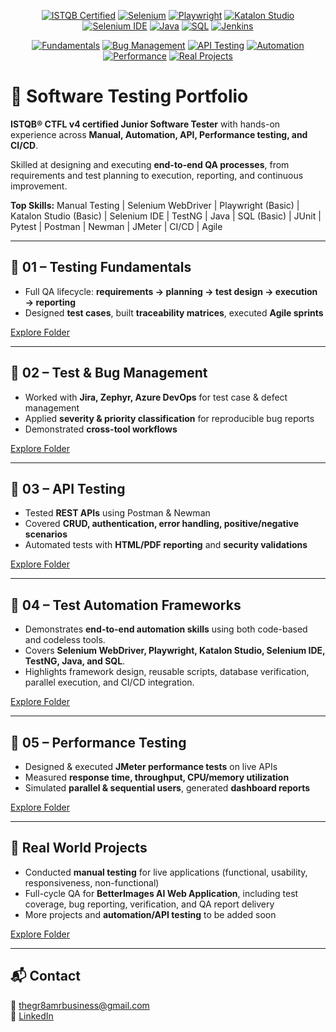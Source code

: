 <p align="center">
  <a href="https://www.istqb.org/"><img src="https://img.shields.io/badge/ISTQB-CTFL4-blue" alt="ISTQB Certified"></a>
  <a href="https://www.selenium.dev/"><img src="https://img.shields.io/badge/Selenium-WebDriver-green" alt="Selenium"></a>
  <a href="https://playwright.dev/"><img src="https://img.shields.io/badge/Playwright-Basic-purple" alt="Playwright"></a>
  <a href="https://www.katalon.com/"><img src="https://img.shields.io/badge/Katalon-Basic-orange" alt="Katalon Studio"></a>
  <a href="https://www.selenium.dev/selenium-ide/"><img src="https://img.shields.io/badge/Selenium_IDE-Codeless-red" alt="Selenium IDE"></a>
  <a href="https://www.java.com/"><img src="https://img.shields.io/badge/Java-Programming-lightblue" alt="Java"></a>
  <a href="https://www.w3schools.com/sql/"><img src="https://img.shields.io/badge/SQL-Basic-yellow" alt="SQL"></a>
  <a href="https://www.jenkins.io/"><img src="https://img.shields.io/badge/Jenkins-CI/CD-lightgrey" alt="Jenkins"></a>
</p>


<p align="center">
  <a href="#testing-fundamentals"><img src="https://img.shields.io/badge/01-Fundamentals-blue" alt="Fundamentals"></a>
  <a href="#test-bug-management"><img src="https://img.shields.io/badge/02-Bug_Management-yellow" alt="Bug Management"></a>
  <a href="#api-testing"><img src="https://img.shields.io/badge/03-API_Testing-green" alt="API Testing"></a>
  <a href="#test-automation-frameworks"><img src="https://img.shields.io/badge/04-Automation_Frameworks-red" alt="Automation"></a>
  <a href="#performance-testing"><img src="https://img.shields.io/badge/05-Performance_Testing-purple" alt="Performance"></a>
  <a href="#real-world-projects"><img src="https://img.shields.io/badge/Real_World_Projects-lightblue" alt="Real Projects"></a>
</p>

# 🧪 Software Testing Portfolio

**ISTQB® CTFL v4 certified Junior Software Tester** with hands-on experience across **Manual, Automation, API, Performance testing, and CI/CD**.  

Skilled at designing and executing **end-to-end QA processes**, from requirements and test planning to execution, reporting, and continuous improvement.  

**Top Skills:** Manual Testing | Selenium WebDriver | Playwright (Basic) | Katalon Studio (Basic) | Selenium IDE | TestNG | Java | SQL (Basic) | JUnit | Pytest | Postman | Newman | JMeter | CI/CD | Agile  
 

---

## 🔹 01 – Testing Fundamentals
<a name="testing-fundamentals"></a>
- Full QA lifecycle: **requirements → planning → test design → execution → reporting**  
- Designed **test cases**, built **traceability matrices**, executed **Agile sprints**

[Explore Folder](./01-Testing_Fundamentals/README.md)  

---

## 🔹 02 – Test & Bug Management
<a name="test-bug-management"></a>
- Worked with **Jira, Zephyr, Azure DevOps** for test case & defect management  
- Applied **severity & priority classification** for reproducible bug reports  
- Demonstrated **cross-tool workflows**

[Explore Folder](./02-Test_Bug_Management/README.md)  

---

## 🔹 03 – API Testing
<a name="api-testing"></a>
- Tested **REST APIs** using Postman & Newman  
- Covered **CRUD, authentication, error handling, positive/negative scenarios**  
- Automated tests with **HTML/PDF reporting** and **security validations**

[Explore Folder](./03-API_Testing/README.md)  

---

## 🔹 04 – Test Automation Frameworks
<a name="test-automation-frameworks"></a>
- Demonstrates **end-to-end automation skills** using both code-based and codeless tools.  
- Covers **Selenium WebDriver, Playwright, Katalon Studio, Selenium IDE, TestNG, Java, and SQL**.  
- Highlights framework design, reusable scripts, database verification, parallel execution, and CI/CD integration.  

[Explore Folder](./04-Test_Automation/README.md)

---

## 🔹 05 – Performance Testing
<a name="performance-testing"></a>
- Designed & executed **JMeter performance tests** on live APIs  
- Measured **response time, throughput, CPU/memory utilization**  
- Simulated **parallel & sequential users**, generated **dashboard reports**

[Explore Folder](./05-Performance_Testing/README.md)  

---

## 🔹 Real World Projects
<a name="real-world-projects"></a>
- Conducted **manual testing** for live applications (functional, usability, responsiveness, non-functional)  
- Full-cycle QA for **BetterImages AI Web Application**, including test coverage, bug reporting, verification, and QA report delivery  
- More projects and **automation/API testing** to be added soon

[Explore Folder](./Real_World_Projects/README.md)


---

## 📬 Contact
📧 [thegr8amrbusiness@gmail.com](mailto:thegr8amrbusiness@gmail.com)  
💼 [LinkedIn](https://www.linkedin.com/)
